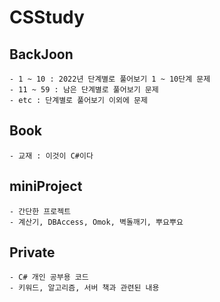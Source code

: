 # CSStudy
## BackJoon
	- 1 ~ 10 : 2022년 단계별로 풀어보기 1 ~ 10단계 문제
	- 11 ~ 59 : 남은 단계별로 풀어보기 문제
	- etc : 단계별로 풀어보기 이외에 문제
## Book
	- 교재 : 이것이 C#이다
## miniProject
	- 간단한 프로젝트
	- 계산기, DBAccess, Omok, 벽돌깨기, 뿌요뿌요
## Private
	- C# 개인 공부용 코드
	- 키워드, 알고리즘, 서버 책과 관련된 내용
